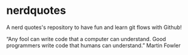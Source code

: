 # nerdquotes
A nerd quotes's repository to have fun and learn git flows with Github!

“Any fool can write code that a computer can understand. Good programmers write code that humans can understand.”
Martin Fowler
